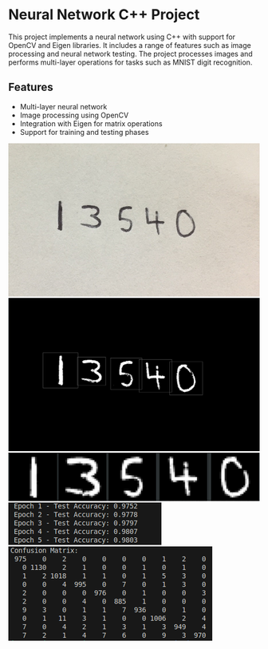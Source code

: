 # Neural Network C++ Project

This project implements a neural network using C++ with support for OpenCV and Eigen libraries. It includes a range of features such as image processing and neural network testing. The project processes images and performs multi-layer operations for tasks such as MNIST digit recognition.

## Features
- Multi-layer neural network
- Image processing using OpenCV
- Integration with Eigen for matrix operations
- Support for training and testing phases

![Numbers Demonstration](pictures/numbers.jpg)
![Boxed Numbers](pictures/boxed_numbers.png)
![Final Results](pictures/final_result.png)
![Accuracy](pictures/conv_result.png)
![Confusion Matrix](pictures/confusion_matrix(Row:TrueLabel,Column:Prediction).png)